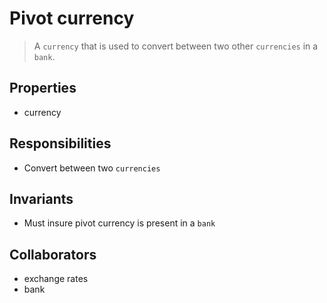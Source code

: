 # Pivot currency

> A `currency` that is used to convert between two other `currencies` in a `bank`.

## Properties

- currency

## Responsibilities

- Convert between two `currencies`

## Invariants

- Must insure pivot currency is present in a `bank`

## Collaborators

- exchange rates
- bank
